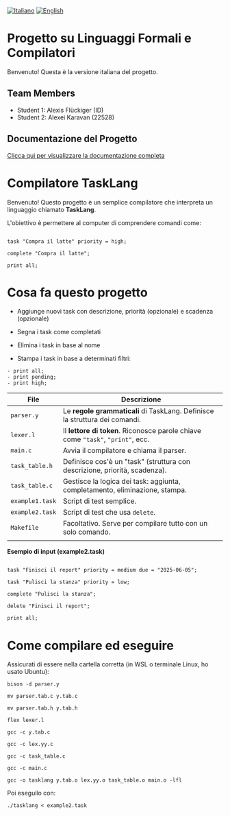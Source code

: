 [![Italiano](https://img.shields.io/badge/lang-it-green.svg)](README.it.md)
[![English](https://img.shields.io/badge/lang-en-blue.svg)](README.md)

# Progetto su Linguaggi Formali e Compilatori

Benvenuto! Questa è la versione italiana del progetto.

## Team Members
- Student 1: Alexis Flückiger (ID)
- Student 2: Alexei Karavan (22528)


## Documentazione del Progetto

[Clicca qui per visualizzare la documentazione completa]([https://docs.google.com/document/d/1jDhlf-5knfU9hEsQ_Jcsu0lKwXiIWQpnqrLJ-tqIPVs/edit?usp=sharing](https://docs.google.com/document/d/1jDhlf-5knfU9hEsQ_Jcsu0lKwXiIWQpnqrLJ-tqIPVs/edit?usp=sharing))

# Compilatore TaskLang

Benvenuto! Questo progetto è un semplice compilatore che interpreta un linguaggio chiamato **TaskLang**.  

L'obiettivo è permettere al computer di comprendere comandi come:

```tasklang

task "Compra il latte" priority = high;

complete "Compra il latte";

print all;

```


# **Cosa fa questo progetto**

- Aggiunge nuovi task con descrizione, priorità (opzionale) e scadenza (opzionale)

- Segna i task come completati

- Elimina i task in base al nome

- Stampa i task in base a determinati filtri:

```
- print all;
- print pending;
- print high;

```


| File            | Descrizione                                                                     |
| --------------- | ------------------------------------------------------------------------------- |
| `parser.y`      | Le **regole grammaticali** di TaskLang. Definisce la struttura dei comandi.     |
| `lexer.l`       | Il **lettore di token**. Riconosce parole chiave come `"task"`, `"print"`, ecc. |
| `main.c`        | Avvia il compilatore e chiama il parser.                                        |
| `task_table.h`  | Definisce cos'è un "task" (struttura con descrizione, priorità, scadenza).      |
| `task_table.c`  | Gestisce la logica dei task: aggiunta, completamento, eliminazione, stampa.     |
| `example1.task` | Script di test semplice.                                                        |
| `example2.task` | Script di test che usa `delete`.                                                |
| `Makefile`      | Facoltativo. Serve per compilare tutto con un solo comando.                     |
|                 |                                                                                 |


  

**Esempio di input (example2.task)**

```

task "Finisci il report" priority = medium due = "2025-06-05";

task "Pulisci la stanza" priority = low;

complete "Pulisci la stanza";

delete "Finisci il report";

print all;

```

  

# Come compilare ed eseguire

Assicurati di essere nella cartella corretta (in WSL o terminale Linux, ho usato Ubuntu):

```
bison -d parser.y

mv parser.tab.c y.tab.c

mv parser.tab.h y.tab.h

flex lexer.l

gcc -c y.tab.c

gcc -c lex.yy.c

gcc -c task_table.c

gcc -c main.c

gcc -o tasklang y.tab.o lex.yy.o task_table.o main.o -lfl

```

  

Poi eseguilo con:

```
./tasklang < example2.task
```